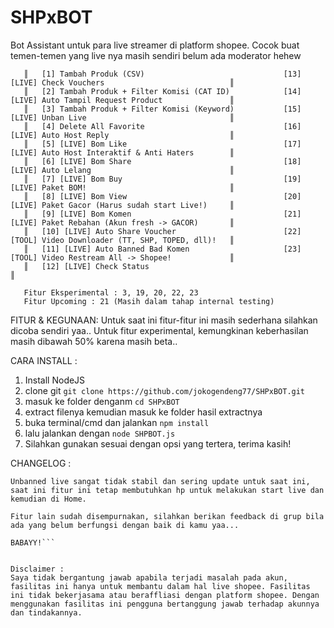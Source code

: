 # SHPxBOT

Bot Assistant untuk para live streamer di platform shopee. Cocok buat temen-temen yang live nya masih sendiri belum ada moderator hehew

```
   ║   [1] Tambah Produk (CSV)                               [13] [LIVE] Check Vouchers                            ║
   ║   [2] Tambah Produk + Filter Komisi (CAT ID)            [14] [LIVE] Auto Tampil Request Product               ║
   ║   [3] Tambah Produk + Filter Komisi (Keyword)           [15] [LIVE] Unban Live                                ║
   ║   [4] Delete All Favorite                               [16] [LIVE] Auto Host Reply                           ║
   ║   [5] [LIVE] Bom Like                                   [17] [LIVE] Auto Host Interaktif & Anti Haters        ║
   ║   [6] [LIVE] Bom Share                                  [18] [LIVE] Auto Lelang                               ║
   ║   [7] [LIVE] Bom Buy                                    [19] [LIVE] Paket BOM!                                ║
   ║   [8] [LIVE] Bom View                                   [20] [LIVE] Paket Gacor (Harus sudah start Live!)     ║
   ║   [9] [LIVE] Bom Komen                                  [21] [LIVE] Paket Rebahan (Akun fresh -> GACOR)       ║
   ║   [10] [LIVE] Auto Share Voucher                        [22] [TOOL] Video Downloader (TT, SHP, TOPED, dll)!   ║
   ║   [11] [LIVE] Auto Banned Bad Komen                     [23] [TOOL] Video Restream All -> Shopee!             ║
   ║   [12] [LIVE] Check Status                                                                                    ║

   Fitur Eksperimental : 3, 19, 20, 22, 23
   Fitur Upcoming : 21 (Masih dalam tahap internal testing) 
```

FITUR & KEGUNAAN:
Untuk saat ini fitur-fitur ini masih sederhana silahkan dicoba sendiri yaa..
Untuk fitur experimental, kemungkinan keberhasilan masih dibawah 50% karena masih beta..

CARA INSTALL :

1. Install NodeJS
2. clone git `git clone https://github.com/jokogendeng77/SHPxBOT.git`
3. masuk ke folder denganm `cd SHPxBOT`
4. extract filenya kemudian masuk ke folder hasil extractnya
4. buka terminal/cmd dan jalankan `npm install`
5. lalu jalankan dengan `node SHPBOT.js`
6. Silahkan gunakan sesuai dengan opsi yang tertera, terima kasih!

CHANGELOG :
```Hi Hi,
Unbanned live sangat tidak stabil dan sering update untuk saat ini, saat ini fitur ini tetap membutuhkan hp untuk melakukan start live dan kemudian di Home.

Fitur lain sudah disempurnakan, silahkan berikan feedback di grup bila ada yang belum berfungsi dengan baik di kamu yaa...

BABAYY!```


Disclaimer :
Saya tidak bergantung jawab apabila terjadi masalah pada akun, fasilitas ini hanya untuk membantu dalam hal live shopee. Fasilitas ini tidak bekerjasama atau beraffliasi dengan platform shopee. Dengan menggunakan fasilitas ini pengguna bertanggung jawab terhadap akunnya dan tindakannya.
